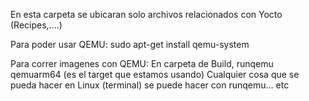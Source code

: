 En esta carpeta se ubicaran solo archivos relacionados con Yocto (Recipes,....)

Para poder usar QEMU: 
        sudo apt-get install qemu-system
        
Para correr imagenes con QEMU: 
        En carpeta de Build, runqemu qemuarm64 (es el target que estamos usando) 
        Cualquier cosa que se pueda hacer en Linux (terminal) se puede hacer con runqemu... etc 
